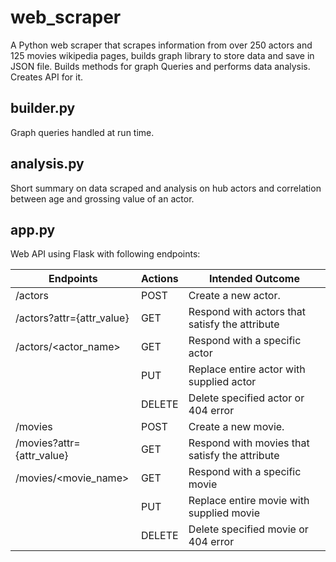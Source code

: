 # web_scraper
A Python web scraper that scrapes information from over 250 actors and 125 movies wikipedia pages, builds graph library to store data and save in JSON file. Builds methods for graph Queries and performs data analysis. Creates API for it.
## builder.py
Graph queries handled at run time.
## analysis.py
Short summary on data scraped and analysis on hub actors and correlation between age and grossing value of an actor. 
## app.py
Web API using Flask with following endpoints:

| Endpoints                 | Actions | Intended Outcome                                     |
|---------------------------|---------|------------------------------------------------------|
| /actors                   | POST    | Create a new actor.                                  |                         
| /actors?attr={attr_value} | GET     | Respond with actors that satisfy the attribute       |
| /actors/<actor_name>      | GET     | Respond with a specific actor                        |
|                           | PUT     | Replace entire actor with supplied actor             |
|                           | DELETE  | Delete specified actor or 404 error                  |
| /movies                   | POST    | Create a new movie.                                  |
| /movies?attr={attr_value} | GET     | Respond with movies that satisfy the attribute       |
| /movies/<movie_name>     | GET     | Respond with a specific movie                        |
|                           | PUT     | Replace entire movie with supplied movie             |
|                           | DELETE  | Delete specified movie or 404 error                  |

